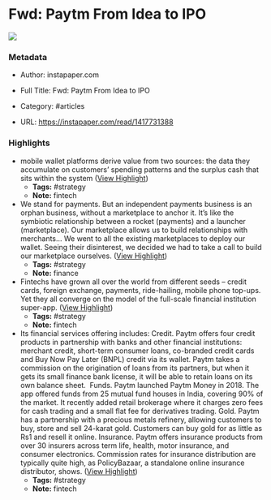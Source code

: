 # Fwd: Paytm From Idea to IPO

![](https://readwise-assets.s3.amazonaws.com/static/images/article3.5c705a01b476.png)

### Metadata

- Author: instapaper.com
- Full Title: Fwd: Paytm From Idea to IPO
- Category: #articles


- URL: https://instapaper.com/read/1417731388

### Highlights

- mobile wallet platforms derive value from two sources: the data they accumulate on customers’ spending patterns and the surplus cash that sits within the system ([View Highlight](https://instapaper.com/read/1417731388/16590518))
    - **Tags:** #strategy
    - **Note:** fintech
- We stand for payments. But an independent payments business is an orphan business, without a marketplace to anchor it. It’s like the symbiotic relationship between a rocket (payments) and a launcher (marketplace). Our marketplace allows us to build relationships with merchants… We went to all the existing marketplaces to deploy our wallet. Seeing their disinterest, we decided we had to take a call to build our marketplace ourselves. ([View Highlight](https://instapaper.com/read/1417731388/16590549))
    - **Tags:** #strategy
    - **Note:** finance
- Fintechs have grown all over the world from different seeds – credit cards, foreign exchange, payments, ride-hailing, mobile phone top-ups. Yet they all converge on the model of the full-scale financial institution super-app. ([View Highlight](https://instapaper.com/read/1417731388/16590622))
    - **Tags:** #strategy
    - **Note:** fintech
- Its financial services offering includes:
  Credit. Paytm offers four credit products in partnership with banks and other financial institutions: merchant credit, short-term consumer loans, co-branded credit cards and Buy Now Pay Later (BNPL) credit via its wallet. Paytm takes a commission on the origination of loans from its partners, but when it gets its small finance bank license, it will be able to retain loans on its own balance sheet. 
  Funds. Paytm launched Paytm Money in 2018. The app offered funds from 25 mutual fund houses in India, covering 90% of the market. It recently added retail brokerage where it charges zero fees for cash trading and a small flat fee for derivatives trading.
  Gold. Paytm has a partnership with a precious metals refinery, allowing customers to buy, store and sell 24-karat gold. Customers can buy gold for as little as Rs1 and resell it online.
  Insurance. Paytm offers insurance products from over 30 insurers across term life, health, motor insurance, and consumer electronics. Commission rates for insurance distribution are typically quite high, as PolicyBazaar, a standalone online insurance distributor, shows. ([View Highlight](https://instapaper.com/read/1417731388/16590727))
    - **Tags:** #strategy
    - **Note:** fintech
